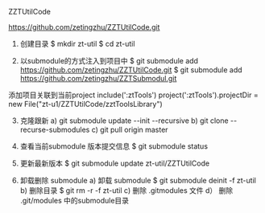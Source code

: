 

ZZTUtilCode

https://github.com/zetingzhu/ZZTUtilCode.git

1. 创建目录
$ mkdir zt-util
$ cd zt-util

2. 以submodule的方式注入到项目中
$ git submodule add https://github.com/zetingzhu/ZZTUtilCode.git
$ git submodule add https://github.com/zetingzhu/ZZTSubmodul.git

添加项目关联到当前project
include(':ztTools')
project(':ztTools').projectDir = new File("zt-u1/ZZTUtilCode/zztToolsLibrary")


3. 克隆跟新
a) git submodule update --init --recursive
b) git clone --recurse-submodules
c) git pull origin master   
   

4. 查看当前submodule 版本提交信息
$ git submodule status

5. 更新最新版本
$ git submodule update zt-util/ZZTUtilCode 


6. 卸载删除 submodule
a) 卸载 submodule
$ git submodule deinit -f zt-util
b) 删除目录
$ git rm -r -f zt-util
c)
删除 .gitmodules 文件
d）
删除 .git/modules 中的submodule目录

